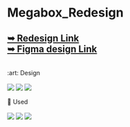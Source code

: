 # Megabox_Redesign
<a href="https://haezoo25.github.io/Megabox_Redesign/">➥ Redesign Link </a> <br>
<a href="https://www.figma.com/file/nIhJt1RpPl8wGHhbdUKa6Z/%EB%A9%94%EA%B0%80%EB%B0%95%EC%8A%A4-%EB%A6%AC%EB%94%94%EC%9E%90%EC%9D%B8(%ED%92%80%ED%8E%98%EC%9D%B4%EC%A7%80)?node-id=0%3A1&t=0uIRN7bfO1IXkcTp-1">➥ Figma design Link </a>
<br>
--------------------------------------
<br>
:art: Design <br><br>
<img src="https://img.shields.io/badge/Figma-F24E1E?style=for-the-badge&logo=Figma&logoColor=white">
<img src="https://img.shields.io/badge/Photoshop-31A8FF?style=for-the-badge&logo=Adobe Photoshop&logoColor=white">
<img src="https://img.shields.io/badge/Illustrator-FF9A00?style=for-the-badge&logo=Adobe Illustrator&logoColor=white">

:green_heart: Used <br><br>
<img src="https://img.shields.io/badge/HTML5-E34F26?style=for-the-badge&logo=HTML5&logoColor=white">
<img src="https://img.shields.io/badge/CSS3-1572B6?style=for-the-badge&logo=CSS3&logoColor=white">
<img src="https://img.shields.io/badge/JavaScript-F7DF1E?style=for-the-badge&logo=JavaScript&logoColor=black" />
